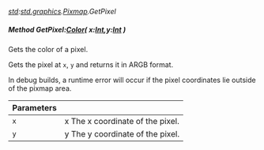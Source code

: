 _[std](../../modules/std/std-module.md):[std.graphics](../../modules/std/std-graphics.md).[Pixmap](../../modules/std/std-graphics-pixmap.md).GetPixel_
##### Method GetPixel:[Color](../../modules/std/std-graphics-color.md)( x:[Int](../../modules/wonkey/wonkey-types-int.md),y:[Int](../../modules/wonkey/wonkey-types-int.md) )
Gets the color of a pixel.

Gets the pixel at `x`, `y` and returns it in ARGB format.

In debug builds, a runtime error will occur if the pixel coordinates lie outside of the pixmap area.

| Parameters |    |
|:-----------|:---|
| `x` | x The x coordinate of the pixel. |
| `y` | y The y coordinate of the pixel. |

